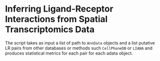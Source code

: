 # Inferring Ligand-Receptor Interactions from Spatial Transcriptomics Data

The script takes as input a list of path to `AnnData` objects and a list putative LR pairs from other databases or methods such `CellPhoneDB` or `LIANA` and produces statistical metrics for each pair for each adata object.
